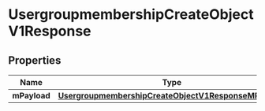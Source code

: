 
# UsergroupmembershipCreateObjectV1Response

## Properties
| Name | Type | Description | Notes |
| ------------ | ------------- | ------------- | ------------- |
| **mPayload** | [**UsergroupmembershipCreateObjectV1ResponseMPayload**](UsergroupmembershipCreateObjectV1ResponseMPayload.md) |  |  |



